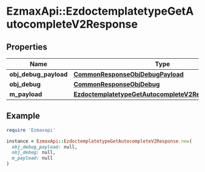 # EzmaxApi::EzdoctemplatetypeGetAutocompleteV2Response

## Properties

| Name | Type | Description | Notes |
| ---- | ---- | ----------- | ----- |
| **obj_debug_payload** | [**CommonResponseObjDebugPayload**](CommonResponseObjDebugPayload.md) |  |  |
| **obj_debug** | [**CommonResponseObjDebug**](CommonResponseObjDebug.md) |  | [optional] |
| **m_payload** | [**EzdoctemplatetypeGetAutocompleteV2ResponseMPayload**](EzdoctemplatetypeGetAutocompleteV2ResponseMPayload.md) |  |  |

## Example

```ruby
require 'Ezmaxapi'

instance = EzmaxApi::EzdoctemplatetypeGetAutocompleteV2Response.new(
  obj_debug_payload: null,
  obj_debug: null,
  m_payload: null
)
```

